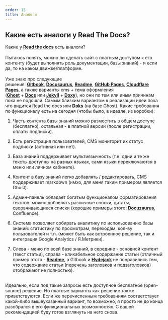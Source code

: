 ```yaml
---
order: 15
title: Аналоги
---
```


## **Какие есть аналоги у Read The Docs?**

Какие у [**Read the docs**](https://readthedocs.com/) есть аналоги?\
\
Пытаюсь понять, можно ли сделать сайт с платным доступом к его контенту (будет выполнять роль документации, базы знаний) - и если да, то на каком движке/платформе.\
\
Уже знаю про следующие решения: [**Gitbook**](https://www.gitbook.com/), [**Docusaurus**](https://docusaurus.io/), [**Readme**](https://readme.com/pricing), [**GitHub Pages**](https://pages.github.com/), [**Сloudflare Pages**](https://pages.cloudflare.com/), а также варианты cms + тема оформления ([**Ghost**](https://ghost.org/) + [**Docs**](https://ghost.org/themes/?tag=Docs) или [**Jekyll**](https://jekyllrb.com/) + [**Doxy**](https://jekyll-doxy.netlify.app/docs/cloud-flare/)), но они по тем или иным причинам пока не подошли. Самым близким вариантом к реализации идеи пока что видится Read the docs или [**Doks**](https://ghost.org/themes/doks/) (на базе Ghost). Какие требования по функционалу есть на сегодня (чтобы было, в идеале, из коробки):

1. Часть контента базы знаний можно разместить в общем доступе (бесплатно), остальная - в платной версии (после регистрации, оплаты подписки).

2. Есть регистрация пользователей, CMS мониторит их статус подписки (активная или нет).

3. База знаний поддерживает мультиязычность (т.е. одни и те же тексты доступны на разных языках, сами языки переключаются в меню или личном кабинете).

4. Контент в базу знаний легко добавлять / редактировать, CMS поддерживает markdown (имхо, для меня таким примером является Ghost).

5. Админ-панель обладает богатым функционалом форматирования текстов: можно добавлять различные сноски, цитаты, сворачивающиеся списки (хорошие примеры этого: [**Docuzaurus**](https://docusaurus.io/docs/markdown-features/plugins), Confluence).

6. Система позволяет собирать аналитику по использованию базы знаний: статистику по просмотрам, переходам, кол-ву пользователей и т.п. (может быть как встроенное решение, так и интеграция Google Analytics / Я.Метрики).

7. Слева - меню по всей базе знаний, в середине - основной контент (текст статьи), справа - кликабельное содержание статьи (отличный пример этого - [**Readme**](https://docs.readme.com/main/docs/features-overview), а Gitbook и [**Hydejack**](https://hydejack.com/docs/) не понравились тем, что содержание статьи (перечень заголовков и подзаголовков) отображают не полностью).

\
Идеально, если под такие запросы есть доступное бесплатное (open-source) решение. Но платные варианты как решение также приветствуются. Если же перечисленным требованиям соответствует какой-либо вышеуказанный вариант, то возможно, я просто не до конца разобрался в его функциональных возможностях. С вашей рекомендацией буду готов взглянуть на него снова.